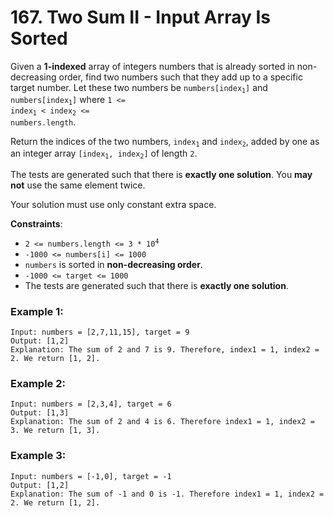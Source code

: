# 167. Two Sum II - Input Array Is Sorted

Given a **1-indexed** array of integers numbers that is already sorted in non-decreasing order, find two numbers such that they add up to a specific target number. Let these two numbers be <code>numbers[index<sub>1</sub>]</code> and <code>numbers[index<sub>1</sub>]</code> where <code>1 <= index<sub>1</sub> < index<sub>2</sub> <= numbers.length</code>.

Return the indices of the two numbers, <code>index<sub>1</sub></code> and <code>index<sub>2</sub></code>, added by one as an integer array <code>[index<sub>1</sub>, index<sub>2</sub>]</code> of length `2`.

The tests are generated such that there is **exactly one solution**. You **may not** use the same element twice.

Your solution must use only constant extra space.

**Constraints**:
- <code>2 <= numbers.length <= 3 * 10<sup>4</sup></code>
- `-1000 <= numbers[i] <= 1000`
- `numbers` is sorted in **non-decreasing order**.
- `-1000 <= target <= 1000`
- The tests are generated such that there is **exactly one solution**.


### Example 1:
```
Input: numbers = [2,7,11,15], target = 9
Output: [1,2]
Explanation: The sum of 2 and 7 is 9. Therefore, index1 = 1, index2 = 2. We return [1, 2].
```

### Example 2:
```
Input: numbers = [2,3,4], target = 6
Output: [1,3]
Explanation: The sum of 2 and 4 is 6. Therefore index1 = 1, index2 = 3. We return [1, 3].
```

### Example 3:
```
Input: numbers = [-1,0], target = -1
Output: [1,2]
Explanation: The sum of -1 and 0 is -1. Therefore index1 = 1, index2 = 2. We return [1, 2].
```
